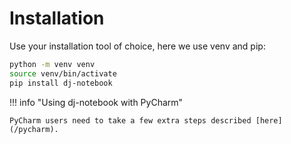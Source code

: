 # Installation

Use your installation tool of choice, here we use venv and pip:

```bash
python -m venv venv
source venv/bin/activate
pip install dj-notebook
```


!!! info "Using dj-notebook with PyCharm"

    PyCharm users need to take a few extra steps described [here](/pycharm).